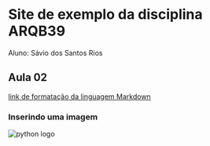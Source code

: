 # Site de exemplo da disciplina ARQB39

Aluno: Sávio dos Santos Rios

## Aula 02

[link de formatação da linguagem Markdown](https://markdown.net.br/)

### Inserindo uma imagem

![python logo](https://mpng.subpng.com/20180715/phb/kisspng-python-javascript-logo-clojure-python-logo-download-5b4ba705f356d3.4338622815316846139967.jpg)
